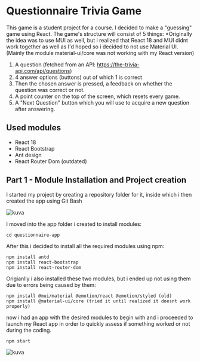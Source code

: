 # Questionnaire Trivia Game

This game is a student project for a course. I decided to make a "guessing" game using React. The game's structure will consist of 5 things: 
*Originally the idea was to use MUI as well, but i realized that React 18 and MUI didnt work together as well as I'd hoped so i decided to not use Material UI. 
(Mainly the module material-ui/core was not working with my React version)

1. A question (fetched from an API: https://the-trivia-api.com/api/questions)
2. 4 answer options (buttons) out of which 1 is correct
3. Then the chosen answer is pressed, a feedback on whether the question was correct or not.
4. A point counter on the top of the screen, which resets every game.
5. A "Next Question" button which you will use to acquire a new question after answering.

## Used modules

- React 18
- React Bootstrap
- Ant design
- React Router Dom (outdated)

## Part 1 - Module Installation and Project creation

I started my project by creating a repository folder for it, inside which i then created the app using Git Bash

![kuva](https://user-images.githubusercontent.com/105205141/235855711-4ab169e1-5436-4f52-b0a5-d2859487e065.png)

I moved into the app folder i created to install modules:

    cd questionnaire-app

After this i decided to install all the required modules using npm:

    npm install antd
    npm install react-bootstrap
    npm install react-router-dom
    
Origianlly i also installed these two modules, but i ended up not using them due to errors being caused by them:

    npm install @mui/material @emotion/react @emotion/styled (old)
    npm install @material-ui/core (tried it until realized it doesnt work properly)
    
now i had an app with the desired modules to begin with and i proceeded to launch my React app in order to quickly assess if something worked or not during the coding.

    npm start
    
![kuva](https://user-images.githubusercontent.com/105205141/235857032-9960019b-a7f3-42ad-bf0d-f84fa0abe2ae.png)

